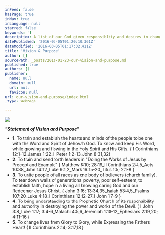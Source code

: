```yaml
---
inFeed: false
hasPage: true
inNav: true
inLanguage: null
starred: false
keywords: []
description: A list of our God given responsiblity and desires in changing lives.
datePublished: '2016-03-05T01:20:10.361Z'
dateModified: '2016-03-05T01:17:32.411Z'
title: 'Vision & Purpose'
author: []
sourcePath: _posts/2016-01-23-our-vision-and-purpose.md
published: true
authors: []
publisher:
  name: null
  domain: null
  url: null
  favicon: null
url: our-vision-and-purpose/index.html
_type: WebPage

---
```

![](https://s3-us-west-2.amazonaws.com/the-grid-img/p/103c4f076aecfbdc2229aba43c0233fb89372b5b.jpg)

_**"Statement of Vision and Purpose"**_

* **1**. To train and establish the hearts and minds of the people to be one with the Word and Spirit of Jehovah God. To know and keep His Word, while growing and flowing in the Holy Spirit and His Gifts. { I Corinthians 12:1-12\_James 1:22\_II Peter 1:2-13\_John 8:31,32}
* **2**. To train and send forth leaders in "Doing the Works of Jesus by Precept and Example" { Matthew 8:10; 28:19\_II Corinthians 2:4,5\_Acts 10:38\_John 14:12\_Luke 9:1,2\_Mark 16:15-20\_Titus 1:5; 2:1-8 }
* **3**. To unite people of all races as one body of believers (church family). To tear down walls of generational poverty, poor self-esteem, to establish faith, hope in a living all knowing caring God and our Redeemer Jesus Christ. { John 3:16; 13:34,35\_Isaiah 53:4,5\_Psalms 107:20\_Luke 4:18\_I Corinthians 12:12-27\_I John 1:7-9 }
* **4**. To bring understanding to the Prophetic Church of its responsibility and authority in destroying the power and works of the Devil. { I John 3:8\_Luke 1:17; 3:4-6\_Malachi 4:5,6\_Jeremiah 1:10-12\_Ephesians 2:19,20; 4:11-16 }
* **5**. To change lives from Glory to Glory, while Expressing the Fathers Heart! { II Corinthians 2:14; 3:17,18 }